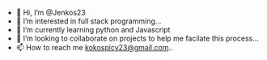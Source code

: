 - 👋 Hi, I’m @Jenkos23
- 👀 I’m interested in full stack programming...
- 🌱 I’m currently learning python and Javascript
- 💞️ I’m looking to collaborate on projects to help me facilate this process...
- 📫 How to reach me kokospicy23@gmail.com..

<!---
Jenkos23/Jenkos23 is a ✨ special ✨ repository because its `README.md` (this file) appears on your GitHub profile.
You can click the Preview link to take a look at your changes.
--->
